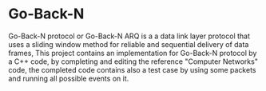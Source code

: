 # Go-Back-N
Go-Back-N protocol or Go-Back-N ARQ is a a data link layer protocol that uses a sliding window method for reliable and sequential delivery
of data frames, This project contains an implementation for Go-Back-N protocol by a C++ code, by completing and editing the reference "Computer Networks" code, the completed code contains also a test case by using some packets and running all possible events on it.
